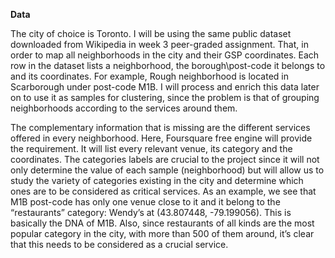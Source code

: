 **Data**

The city of choice is Toronto. I will be using the same public dataset downloaded from Wikipedia in week 3 peer-graded assignment.
That, in order to map all neighborhoods in the city and their GSP coordinates. Each row in the dataset lists a neighborhood, the
borough\post-code it belongs to and its coordinates. For example, Rough neighborhood is located in Scarborough under post-code
M1B. I will process and enrich this data later on to use it as samples for clustering, since the problem is that of grouping neighborhoods according to the services around them.

The complementary information that is missing are the different services offered in every neighborhood. Here, Foursquare free engine will provide the requirement. It will list every relevant venue, its category and the coordinates. The categories labels are crucial to the project since it will not only determine the value of each sample (neighborhood) but will allow us to study the variety of categories existing in the city and determine which ones are to be considered as critical services. As an example, we see that M1B post-code has only one venue close to it and it belong to the “restaurants” category: Wendy’s at (43.807448, -79.199056). This is basically the DNA of M1B. Also, since restaurants of all kinds are the most popular category in the city, with more than 500 of them around, it’s clear that this needs to be considered as a crucial service.
